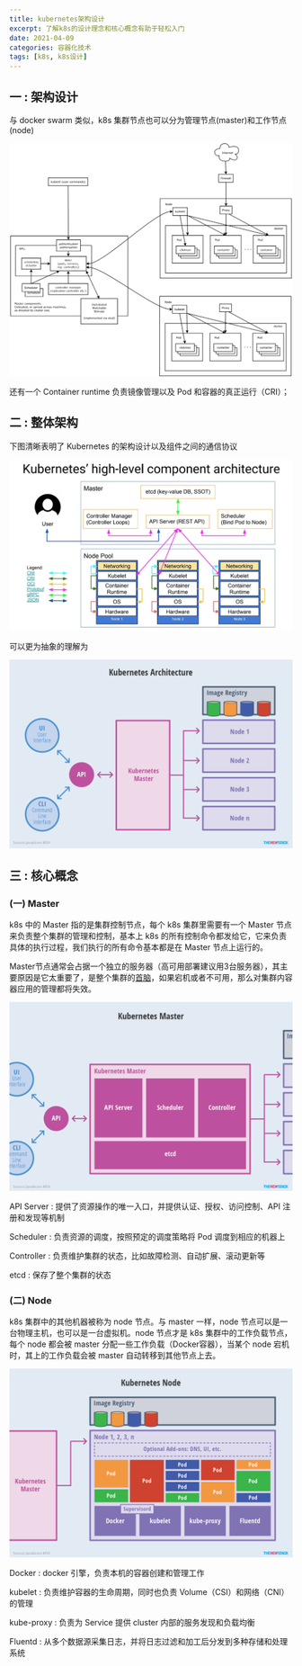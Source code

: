 ```yaml
---
title: kubernetes架构设计
excerpt: 了解k8s的设计理念和核心概念有助于轻松入门
date: 2021-04-09
categories: 容器化技术
tags: [k8s, k8s设计]
---
```




## 一 : 架构设计

与 docker swarm 类似，k8s 集群节点也可以分为管理节点(master)和工作节点(node)

![](../java/20210409-k8s-01.png)



还有一个 Container runtime 负责镜像管理以及 Pod 和容器的真正运行（CRI）；



## 二 : 整体架构

下图清晰表明了 Kubernetes 的架构设计以及组件之间的通信协议

![](../java/20210409-k8s-02.png)

可以更为抽象的理解为

![](../java/20210409-k8s-03.png)

## 三 : 核心概念

### (一) Master

k8s 中的 Master 指的是集群控制节点，每个 k8s 集群里需要有一个 Master 节点来负责整个集群的管理和控制，基本上 k8s 的所有控制命令都发给它，它来负责具体的执行过程，我们执行的所有命令基本都是在 Master 节点上运行的。

Master节点通常会占据一个独立的服务器（高可用部署建议用3台服务器），其主要原因是它太重要了，是整个集群的<u>首脑</u>，如果宕机或者不可用，那么对集群内容器应用的管理都将失效。

![](../java/20210409-k8s-04.png)



API Server : 提供了资源操作的唯一入口，并提供认证、授权、访问控制、API 注册和发现等机制

Scheduler : 负责资源的调度，按照预定的调度策略将 Pod 调度到相应的机器上

Controller : 负责维护集群的状态，比如故障检测、自动扩展、滚动更新等

etcd : 保存了整个集群的状态



### (二) Node

k8s 集群中的其他机器被称为 node 节点。与 master 一样，node 节点可以是一台物理主机，也可以是一台虚拟机。node 节点才是 k8s 集群中的工作负载节点，每个 node 都会被 master 分配一些工作负载（Docker容器），当某个 node 宕机时，其上的工作负载会被 master 自动转移到其他节点上去。

![](../java/20210409-k8s-05.png)

Docker : docker 引擎，负责本机的容器创建和管理工作

kubelet : 负责维护容器的生命周期，同时也负责 Volume（CSI）和网络（CNI）的管理

kube-proxy : 负责为 Service 提供 cluster 内部的服务发现和负载均衡

Fluentd : 从多个数据源采集日志，并将日志过滤和加工后分发到多种存储和处理系统



